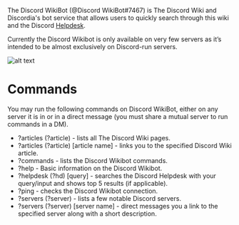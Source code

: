 <!-- TITLE:Discord Wikibot -->
<!-- SUBTITLE: Discordia's Discord WikiBot -->

The Discord WikiBot (@Discord WikiBot#7467) is The Discord Wiki and Discordia's bot service that allows users to quickly search through this wiki and the Discord [Helpdesk](https://support.discordapp.com/hc/en-us).

Currently the Discord Wikibot is only available on very few servers as it’s intended to be almost exclusively on Discord-run servers. 

![alt text](http://i.imgur.com/ObkTbVA.png)
# Commands
You may run the following commands on Discord WikiBot, either on any server it is in or in a direct message (you must share a mutual server to run commands in a DM).

* ?articles (?article) - lists all The Discord Wiki pages.
* ?articles (?article) [article name] - links you to the specified Discord Wiki article. 
* ?commands - lists the Discord Wikibot commands.
* ?help - Basic information on the Discord Wikibot.
* ?helpdesk (?hd) [query] - searches the Discord Helpdesk with your query/input and shows top 5 results (if applicable). 
* ?ping - checks the Discord Wikibot connection.
* ?servers (?server) - lists a few notable Discord servers.
* ?servers (?server) [server name] - direct messages you a link to the specified server along with a short description.
